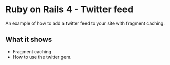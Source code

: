 # Ruby on Rails 4 - Twitter feed
An example of how to add a twitter feed to your site with fragment caching. 

## What it shows

* Fragment caching
* How to use the twitter gem.
